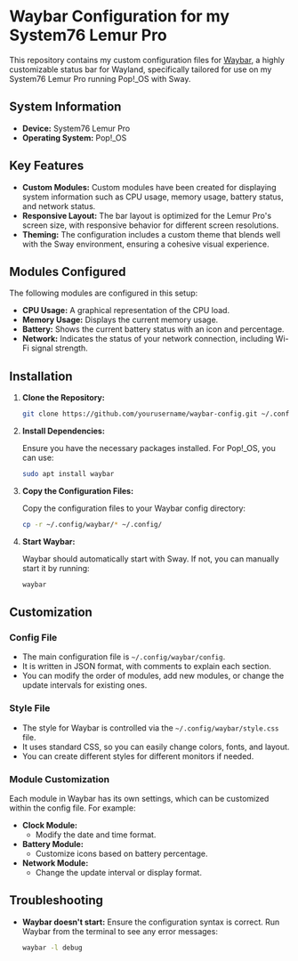 # Waybar Configuration for my System76 Lemur Pro

This repository contains my custom configuration files for [Waybar](https://github.com/Alexays/Waybar), a highly customizable status bar for Wayland, specifically tailored for use on my System76 Lemur Pro running Pop!_OS with Sway.

## System Information

- **Device:** System76 Lemur Pro
- **Operating System:** Pop!_OS

## Key Features

- **Custom Modules:** Custom modules have been created for displaying system information such as CPU usage, memory usage, battery status, and network status.
- **Responsive Layout:** The bar layout is optimized for the Lemur Pro's screen size, with responsive behavior for different screen resolutions.
- **Theming:** The configuration includes a custom theme that blends well with the Sway environment, ensuring a cohesive visual experience.

## Modules Configured

The following modules are configured in this setup:

- **CPU Usage:** A graphical representation of the CPU load.
- **Memory Usage:** Displays the current memory usage.
- **Battery:** Shows the current battery status with an icon and percentage.
- **Network:** Indicates the status of your network connection, including Wi-Fi signal strength.

## Installation

1. **Clone the Repository:**

    ```bash
    git clone https://github.com/yourusername/waybar-config.git ~/.config/waybar
    ```

2. **Install Dependencies:**

    Ensure you have the necessary packages installed. For Pop!_OS, you can use:

    ```bash
    sudo apt install waybar
    ```

3. **Copy the Configuration Files:**

    Copy the configuration files to your Waybar config directory:

    ```bash
    cp -r ~/.config/waybar/* ~/.config/
    ```

4. **Start Waybar:**

    Waybar should automatically start with Sway. If not, you can manually start it by running:

    ```bash
    waybar
    ```

## Customization

### Config File

- The main configuration file is `~/.config/waybar/config`.
- It is written in JSON format, with comments to explain each section.
- You can modify the order of modules, add new modules, or change the update intervals for existing ones.

### Style File

- The style for Waybar is controlled via the `~/.config/waybar/style.css` file.
- It uses standard CSS, so you can easily change colors, fonts, and layout.
- You can create different styles for different monitors if needed.

### Module Customization

Each module in Waybar has its own settings, which can be customized within the config file. For example:

- **Clock Module:**
  - Modify the date and time format.
- **Battery Module:**
  - Customize icons based on battery percentage.
- **Network Module:**
  - Change the update interval or display format.

## Troubleshooting

- **Waybar doesn't start:** Ensure the configuration syntax is correct. Run Waybar from the terminal to see any error messages:
  
  ```bash
  waybar -l debug

